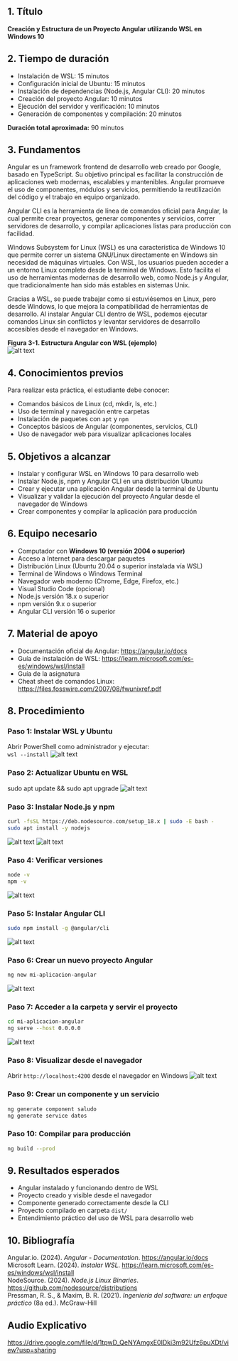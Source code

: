 ## 1. Título  
**Creación y Estructura de un Proyecto Angular utilizando WSL en Windows 10**

## 2. Tiempo de duración  

- Instalación de WSL: 15 minutos  
- Configuración inicial de Ubuntu: 15 minutos  
- Instalación de dependencias (Node.js, Angular CLI): 20 minutos  
- Creación del proyecto Angular: 10 minutos  
- Ejecución del servidor y verificación: 10 minutos  
- Generación de componentes y compilación: 20 minutos  

**Duración total aproximada:** 90 minutos

## 3. Fundamentos  

Angular es un framework frontend de desarrollo web creado por Google, basado en TypeScript. Su objetivo principal es facilitar la construcción de aplicaciones web modernas, escalables y mantenibles. Angular promueve el uso de componentes, módulos y servicios, permitiendo la reutilización del código y el trabajo en equipo organizado.

Angular CLI es la herramienta de línea de comandos oficial para Angular, la cual permite crear proyectos, generar componentes y servicios, correr servidores de desarrollo, y compilar aplicaciones listas para producción con facilidad.

Windows Subsystem for Linux (WSL) es una característica de Windows 10 que permite correr un sistema GNU/Linux directamente en Windows sin necesidad de máquinas virtuales. Con WSL, los usuarios pueden acceder a un entorno Linux completo desde la terminal de Windows. Esto facilita el uso de herramientas modernas de desarrollo web, como Node.js y Angular, que tradicionalmente han sido más estables en sistemas Unix.

Gracias a WSL, se puede trabajar como si estuviésemos en Linux, pero desde Windows, lo que mejora la compatibilidad de herramientas de desarrollo. Al instalar Angular CLI dentro de WSL, podemos ejecutar comandos Linux sin conflictos y levantar servidores de desarrollo accesibles desde el navegador en Windows.

**Figura 3-1. Estructura Angular con WSL (ejemplo)**  
![alt text](image.png)


## 4. Conocimientos previos  

Para realizar esta práctica, el estudiante debe conocer:

- Comandos básicos de Linux (cd, mkdir, ls, etc.)  
- Uso de terminal y navegación entre carpetas  
- Instalación de paquetes con `apt` y `npm`  
- Conceptos básicos de Angular (componentes, servicios, CLI)  
- Uso de navegador web para visualizar aplicaciones locales

## 5. Objetivos a alcanzar  

- Instalar y configurar WSL en Windows 10 para desarrollo web  
- Instalar Node.js, npm y Angular CLI en una distribución Ubuntu  
- Crear y ejecutar una aplicación Angular desde la terminal de Ubuntu  
- Visualizar y validar la ejecución del proyecto Angular desde el navegador de Windows  
- Crear componentes y compilar la aplicación para producción

## 6. Equipo necesario  

- Computador con **Windows 10 (versión 2004 o superior)**  
- Acceso a Internet para descargar paquetes  
- Distribución Linux (Ubuntu 20.04 o superior instalada vía WSL)  
- Terminal de Windows o Windows Terminal  
- Navegador web moderno (Chrome, Edge, Firefox, etc.)  
- Visual Studio Code (opcional)  
- Node.js versión 18.x o superior  
- npm versión 9.x o superior  
- Angular CLI versión 16 o superior

## 7. Material de apoyo  

- Documentación oficial de Angular: https://angular.io/docs  
- Guía de instalación de WSL: https://learn.microsoft.com/es-es/windows/wsl/install  
- Guía de la asignatura  
- Cheat sheet de comandos Linux: https://files.fosswire.com/2007/08/fwunixref.pdf

## 8. Procedimiento  

### Paso 1: Instalar WSL y Ubuntu  

Abrir PowerShell como administrador y ejecutar:  
`wsl --install` ![alt text](cap1.png) 

### Paso 2: Actualizar Ubuntu en WSL  


sudo apt update && sudo apt upgrade ![alt text](cap2.png) 


### Paso 3: Instalar Node.js y npm  

```bash
curl -fsSL https://deb.nodesource.com/setup_18.x | sudo -E bash -
sudo apt install -y nodejs
```
![alt text](cap3.png) 
![alt text](cap4.png) 
### Paso 4: Verificar versiones  

```bash
node -v
npm -v
```
![alt text](cap5.png) 
### Paso 5: Instalar Angular CLI  

```bash
sudo npm install -g @angular/cli
```
![alt text](cap6.png) 
### Paso 6: Crear un nuevo proyecto Angular  

```bash
ng new mi-aplicacion-angular
```
![alt text](cap7.png) 
### Paso 7: Acceder a la carpeta y servir el proyecto  

```bash
cd mi-aplicacion-angular  
ng serve --host 0.0.0.0
```
![alt text](cap8.png) 
### Paso 8: Visualizar desde el navegador  

Abrir `http://localhost:4200` desde el navegador en Windows
![alt text](cap9.png) 
### Paso 9: Crear un componente y un servicio  

```bash
ng generate component saludo  
ng generate service datos
```

### Paso 10: Compilar para producción  

```bash
ng build --prod
```

## 9. Resultados esperados  

- Angular instalado y funcionando dentro de WSL  
- Proyecto creado y visible desde el navegador  
- Componente generado correctamente desde la CLI  
- Proyecto compilado en carpeta `dist/`  
- Entendimiento práctico del uso de WSL para desarrollo web

## 10. Bibliografía  

Angular.io. (2024). *Angular - Documentation*. https://angular.io/docs  
Microsoft Learn. (2024). *Instalar WSL*. https://learn.microsoft.com/es-es/windows/wsl/install  
NodeSource. (2024). *Node.js Linux Binaries*. https://github.com/nodesource/distributions  
Pressman, R. S., & Maxim, B. R. (2021). *Ingeniería del software: un enfoque práctico* (8a ed.). McGraw-Hill  

## Audio Explicativo
https://drive.google.com/file/d/1tpwD_QeNYAmgxE0IDki3m92Ufz6puXDt/view?usp=sharing 